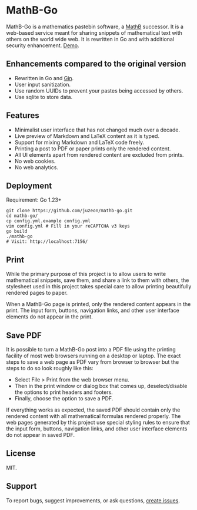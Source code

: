 # MathB-Go

MathB-Go is a mathematics pastebin software, a [MathB](https://github.com/susam/mathb) successor.  It is a web-based service meant for sharing snippets of mathematical text with others on the world wide web. It is rewritten in Go and with additional security enhancement. [Demo](https://mathb.littlera.in/).

## Enhancements compared to the original version

- Rewritten in Go and [Gin](https://github.com/gin-gonic/gin).
- User input sanitization.
- Use random UUIDs to prevent your pastes being accessed by others.
- Use sqlite to store data.

## Features

- Minimalist user interface that has not changed much over a decade.
- Live preview of Markdown and LaTeX content as it is typed.
- Support for mixing Markdown and LaTeX code freely.
- Printing a post to PDF or paper prints only the rendered content.
- All UI elements apart from rendered content are excluded from prints.
- No web cookies.
- No web analytics.

## Deployment

Requirement: Go 1.23+

```
git clone https://github.com/juzeon/mathb-go.git
cd mathb-go/
cp config.yml.example config.yml
vim config.yml # Fill in your reCAPTCHA v3 keys
go build
./mathb-go
# Visit: http://localhost:7156/
```

## Print

While the primary purpose of this project is to allow users to write mathematical snippets, save them, and share a link to them with others, the stylesheet used in this project takes special care to allow printing beautifully rendered pages to paper.

When a MathB-Go page is printed, only the rendered content appears in the print. The input form, buttons, navigation links, and other user interface elements do not appear in the print.

## Save PDF

It is possible to turn a MathB-Go post into a PDF file using the printing facility of most web browsers running on a desktop or laptop.  The exact steps to save a web page as PDF vary from browser to browser but the steps to do so look roughly like this:

- Select File > Print from the web browser menu.
- Then in the print window or dialog box that comes up, deselect/disable the options to print headers and footers.
- Finally, choose the option to save a PDF.

If everything works as expected, the saved PDF should contain only the rendered content with all mathematical formulas rendered properly. The web pages generated by this project use special styling rules to ensure that the input form, buttons, navigation links, and other user interface elements do not appear in saved PDF.

## License

MIT.

## Support

To report bugs, suggest improvements, or ask questions, [create issues](https://github.com/juzeon/mathb-go/issues).